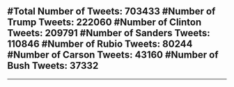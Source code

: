 #Total Number of Tweets: 703433 
#Number of Trump Tweets: 222060
#Number of Clinton Tweets: 209791
#Number of Sanders Tweets: 110846
#Number of Rubio Tweets: 80244
#Number of Carson Tweets: 43160
#Number of Bush Tweets: 37332
---
---
